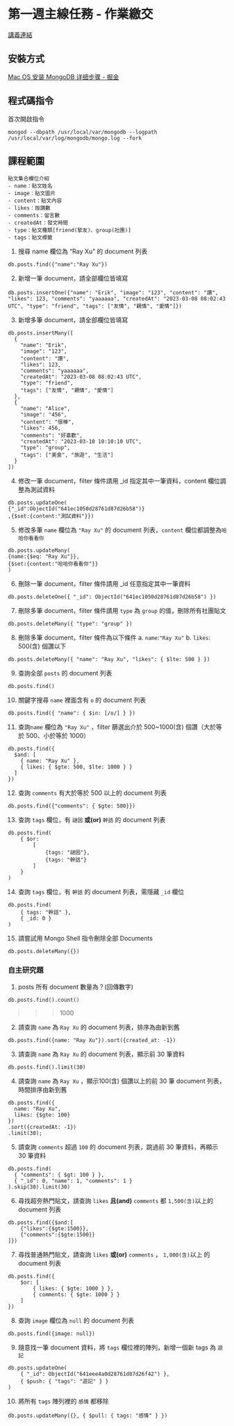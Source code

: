 # 第一週主線任務 - 作業繳交

[講義連結](https://hackmd.io/S2GgzEBmQ5Gm2ziKnWpRog?view)

## 安裝方式
[Mac OS 安装 MongoDB 详细步骤 - 掘金](https://juejin.cn/post/7052585815037673479)

## 程式碼指令
首次開啟指令
```
mongod --dbpath /usr/local/var/mongodb --logpath /usr/local/var/log/mongodb/mongo.log --fork
```

## 課程範圍
```
貼文集合欄位介紹
- name：貼文姓名
- image：貼文圖片
- content：貼文內容
- likes：按讚數
- comments：留言數
- createdAt：發文時間
- type：貼文種類[friend(摯友)、group(社團)]
- tags：貼文標籤
```


1. 搜尋 name 欄位為 “Ray Xu” 的 document 列表
```
db.posts.find({"name":"Ray Xu"})
```
2. 新增一筆 document，請全部欄位皆填寫
```
db.posts.insertOne({"name": "Erik", "image": "123", "content": "讚", "likes": 123, "comments": "yaaaaaa", "createdAt": "2023-03-08 08:02:43 UTC", "type": "friend", "tags": ["友情", "親情", "愛情"]})
```
3. 新增多筆 document，請全部欄位皆填寫
```
db.posts.insertMany([  
  {
    "name": "Erik",
    "image": "123",
    "content": "讚",
    "likes": 123,
    "comments": "yaaaaaa",
    "createdAt": "2023-03-08 08:02:43 UTC",
    "type": "friend",
    "tags": ["友情", "親情", "愛情"]
  },
  {
    "name": "Alice",
    "image": "456",
    "content": "很棒",
    "likes": 456,
    "comments": "好喜歡",
    "createdAt": "2023-03-10 10:10:10 UTC",
    "type": "group",
    "tags": ["美食", "旅遊", "生活"]
  }
])

```
4. 修改一筆 document，filter 條件請用 _id 指定其中一筆資料，content 欄位調整為測試資料
```
db.posts.updateOne(
{"_id":ObjectId("641ec1050d28761d87d26b58")}
,{$set:{content:"測試資料"}})
```
5. 修改多筆 `name` 欄位為 `"Ray Xu"` 的 document 列表，`content` 欄位都調整為`哈哈你看看你`
```
db.posts.updateMany(
{name:{$eq: "Ray Xu"}},
{$set:{content:"哈哈你看看你"}}
)
```
6. 刪除一筆 document，filter 條件請用 _id 任意指定其中一筆資料
```
db.posts.deleteOne({ "_id": ObjectId("641ec1050d28761d87d26b58") })
```
7. 刪除多筆 document，filter 條件請用 `type` 為 `group` 的值，刪除所有社團貼文
```
db.posts.deleteMany({ "type": "group" })
```
8. 刪除多筆 document，filter 條件為以下條件
a. `name`:`"Ray Xu"`
b. `likes`: 500(含) 個讚以下
```
db.posts.deleteMany({ "name": "Ray Xu", "likes": { $lte: 500 } })
```
9. 查詢全部 `posts` 的 document 列表
```
db.posts.find()
```
10. 關鍵字搜尋 `name` 裡面含有 `o` 的 document 列表
``` =JavaScript
db.posts.find({ "name": { $in: [/o/] } })
```
11. 查詢`name` 欄位為 `"Ray Xu"` ，filter 篩選出介於 500~1000(含) 個讚（大於等於 500、小於等於 1000）

``` =JavaScript
db.posts.find({
  $and: [
    { name: "Ray Xu" },
    { likes: { $gte: 500, $lte: 1000 } }
  ]
})
```
12. 查詢 `comments` 有大於等於 500 以上的 document 列表

``` =JavaScript
db.posts.find({"comments": { $gte: 500}})
```
13. 查詢 `tags`  欄位，有 `謎因` **或(or)** `幹話` 的 document 列表
``` =JavaScript
db.posts.find( 
    { $or:
        [
            {tags: "謎因"},
            {tags: "幹話"}
        ] 
    } 
)
```
14. 查詢 `tags`  欄位，有 `幹話` 的 document 列表，需隱藏 `_id` 欄位
``` =JavaScript
db.posts.find(
    { tags: "幹話" },
    { _id: 0 }
)
```
15. 請嘗試用 Mongo Shell 指令刪除全部 Documents
``` =JavaScript
db.posts.deleteMany({})
```
### 自主研究題
1. posts 所有 document 數量為？(回傳數字)
``` =JavaScript
db.posts.find().count()
```
>>> 1000
2. 請查詢 `name` 為 `Ray Xu` 的 document 列表，排序為由新到舊

``` =JavaScript
db.posts.find({name: "Ray Xu"}).sort({created_at: -1})
```

3. 請查詢 `name` 為 `Ray Xu` 的 document 列表，顯示前 30 筆資料
``` =JavaScript
db.posts.find().limit(30)
```
4. 請查詢 `name` 為 `Ray Xu` ，顯示100(含) 個讚以上的前 30 筆 document 列表，時間排序由新到舊
``` =JavaScript
db.posts.find({
  name: "Ray Xu",
  likes: {$gte: 100}
})
.sort({createdAt: -1})
.limit(30);
```
5. 請查詢 `comments` 超過 `100` 的 document 列表，跳過前 30 筆資料，再顯示 30 筆資料 
``` =JavaScript
db.posts.find(
  { "comments": { $gt: 100 } },
  { "_id": 0, "name": 1, "comments": 1 }
).skip(30).limit(30)
```
6. 尋找超夯熱門貼文，請查詢 `likes` **且(and)** `comments` 都 `1,500(含)`以上的 document 列表
``` =JavaScript
db.posts.find({$and:[
    {"likes":{$gte:1500}},
    {"comments":{$gte:1500}}
]})
```
7. 尋找普通熱門貼文，請查詢 `likes` **或(or)** `comments` ， `1,000(含)`以上 的 document 列表
``` =JavaScript
db.posts.find({
    $or: [
        { likes: { $gte: 1000 } },
        { comments: { $gte: 1000 } }
    ]
})

```
8. 查詢 `image` 欄位為 `null` 的 document 列表
``` =JavaScript
db.posts.find({image: null})
```
9. 隨意找一筆 document 資料，將 `tags` 欄位裡的陣列，新增一個新 tags 為 `遊記`
``` =JavaScript
db.posts.updateOne(
    { "_id": ObjectId("641eee4a0d28761d87d26f42") },
    { $push: { "tags": "遊記" } }
)
```
10. 將所有 `tags` 陣列裡的 `感情` 都移除

``` =JavaScript
db.posts.updateMany({}, { $pull: { tags: "感情" } })
```
